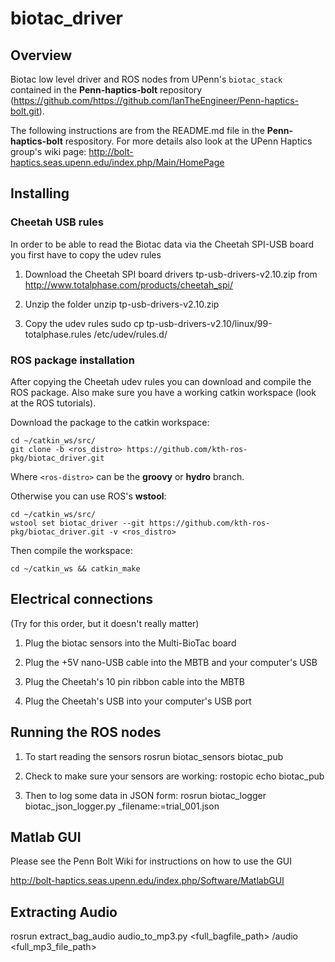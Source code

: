biotac_driver
==============

Overview
---------------------------------------------

Biotac low level driver and ROS nodes from UPenn's `biotac_stack` contained in the **Penn-haptics-bolt** repository (https://github.com/https://github.com/IanTheEngineer/Penn-haptics-bolt.git).

The following instructions are from the README.md file in the **Penn-haptics-bolt** respository. For more details also look at the UPenn Haptics group's wiki page: http://bolt-haptics.seas.upenn.edu/index.php/Main/HomePage 


Installing 
---------------------------------------------

### Cheetah USB rules ###
In order to be able to read the Biotac data via the Cheetah SPI-USB board you first have to copy the udev rules

1. Download the Cheetah SPI board drivers tp-usb-drivers-v2.10.zip from http://www.totalphase.com/products/cheetah_spi/
 
2. Unzip the folder
    unzip tp-usb-drivers-v2.10.zip

3. Copy the udev rules
    sudo cp tp-usb-drivers-v2.10/linux/99-totalphase.rules /etc/udev/rules.d/

### ROS package installation ###

After copying the Cheetah udev rules you can download and compile the ROS package. Also make sure you have a working catkin workspace (look at the ROS tutorials).

Download the package to the catkin workspace:

    cd ~/catkin_ws/src/
    git clone -b <ros_distro> https://github.com/kth-ros-pkg/biotac_driver.git

Where `<ros-distro>` can be the **groovy** or **hydro** branch.

Otherwise you can use ROS's **wstool**:

    cd ~/catkin_ws/src/
    wstool set biotac_driver --git https://github.com/kth-ros-pkg/biotac_driver.git -v <ros_distro>

Then compile the workspace:

    cd ~/catkin_ws && catkin_make

Electrical connections
---------------------------------------------

(Try for this order, but it doesn't really matter)
1. Plug the biotac sensors into the Multi-BioTac board

2. Plug the +5V nano-USB cable into the MBTB and your computer's USB

3. Plug the Cheetah's 10 pin ribbon cable into the MBTB

4. Plug the Cheetah's USB into your computer's USB port


Running the ROS nodes 
---------------------------------------------

1. To start reading the sensors
    rosrun biotac_sensors biotac_pub

2. Check to make sure your sensors are working:
    rostopic echo biotac_pub

3. Then to log some data in JSON form:
    rosrun biotac_logger biotac_json_logger.py _filename:=trial_001.json


Matlab GUI 
---------------------------------------------

Please see the Penn Bolt Wiki for instructions on how to use the GUI

http://bolt-haptics.seas.upenn.edu/index.php/Software/MatlabGUI



Extracting Audio
---------------------------------------------

rosrun extract_bag_audio audio_to_mp3.py <full_bagfile_path> /audio <full_mp3_file_path>


